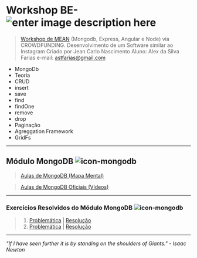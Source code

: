 
# **Workshop BE-**![enter image description here](https://s3.amazonaws.com/media-p.slid.es/uploads/jbpionnier/images/196683/mean_small_vertical.png "MEAN STACK")



>[Workshop de MEAN](https://github.com/Webschool-io/be-mean-instagram "Repositório Oficial") (Mongodb, Express, Angular e Node) via CROWDFUNDING.
>Desenvolvimento de um Software similar ao Instagram
>Criado por Jean Carlo Nascimento
>Aluno: Alex da Silva Farias
>e-mail: astfarias@gmail.com
>
 - MongoDb
  - Teoria
  - CRUD
  - insert
  - save
  - find
  - findOne
  - remove
  - drop
  - Paginação
  - Agreggation Framework
  - GridFs
> 


----------


## Módulo MongoDB ![icon-mongodb](http://www.axantweb.com/images/icons/mongo.png)

>[Aulas de MongoDB (Mapa Mental)](https://github.com/astfarias/be-mean-modulo-mongodb/blob/master/aulas/MongoDB-mind-map.mm "Aulas MongoDB - Mapa Mental")

>[Aulas de MongoDB Oficiais (Vídeos)](https://github.com/Webschool-io/be-mean-instagram/wiki/M%C3%B3dulo-_--MongoDB "Aulas - MongoDB")


----------


### Exercícios Resolvidos do Módulo MongoDB ![icon-mongodb](http://www.axantweb.com/images/icons/mongo.png)

> 1. [Problemática](https://github.com/Webschool-io/be-mean-instagram/blob/master/apostila/classes/mongodb/class-01-resolved.md "Exercício-01 - MongoDB") | [Resolução](https://github.com/astfarias/be-mean-modulo-mongodb/blob/master/exercicios/class-01-resolved-astfarias-alex-farias.md "Exercício-02 - MongoDB - Resposta") 
 >2. [Problemática](https://github.com/Webschool-io/be-mean-instagram/blob/master/apostila/classes/mongodb/class-02-resolved.md "Exercício-02 - MongoDB") | [Resolução](https://github.com/astfarias/be-mean-modulo-mongodb/blob/master/exercicios/exercicio-save/class-2-resolved-astfarias-alex-farias.md "Exercício-02 -  MongoDB - Resposta")

----------


 *"If I have seen further it is by standing on the shoulders of Giants." - Isaac Newton*